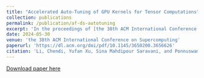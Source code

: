 ```yaml
---
title: "Accelerated Auto-Tuning of GPU Kernels for Tensor Computations"
collection: publications
permalink: /publication/af-ds-autotuning
excerpt: 'In the proceedings of [the 38th ACM International Conference on Supercomputing, ICS 2024, Kyoto, Japan, June 04–07, 2024]([https://www.icqe22.org/](https://ics2024.github.io/)).'
date: 2024-05-30
venue: 'the 38th ACM International Conference on Supercomputing'
paperurl: 'https://dl.acm.org/doi/pdf/10.1145/3650200.3656626'
citation: 'Li, Chendi, Yufan Xu, Sina Mahdipour Saravani, and Ponnuswamy Sadayappan. "Accelerated Auto-Tuning of GPU Kernels for Tensor Computations." In <i>Proceedings of the 38th ACM International Conference on Supercomputing</i>, pp. 549-561. 2024.'
---
```

<!-- This paper is about the number 1. The number 2 is left for future work. -->
<!--Paper [EMNLP 2021 Workshop on Insights from Negative Results in NLP](https://insights-workshop.github.io/). -->
[Download paper here](https://dl.acm.org/doi/pdf/10.1145/3650200.3656626)

<!-- [Download slides here](https://sinamps.github.io/files/code-extraction-slides.pdf) -->
<!-- Recommended citation: Your Name, You. (2009). "Paper Title Number 1." <i>Journal 1</i>. 1(1). -->
